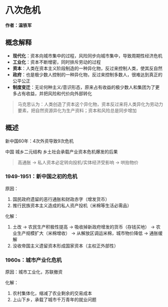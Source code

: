 # 八次危机

**作者：温铁军**

## 概念解释

- **现代化**：资本向城市集中的过程，风险同步向城市集中，导致周期性经济危机
- **工业化**：资本不断增密，同时排斥劳动的过程
- **资本**：人类在资本主义阶段制造的一种异化物，反过来控制人类，使其反自然
- **政府**：也是极少数人控制的一种异化物，反过来控制多数人，很难达到真正的公平公正
- **制度变迁**：无论何种主义/意识形态，原来占有收益的极少数人和集团为了更多占有收益，并把风险和代价向外部转化

> 马克思认为：人类创造了资本这个异化物，资本反过来将人类异化为劳动力要素，把自然资源异化为生产资料；资本和风险总是同步增加

## 概述

新中国60年：4次外资导致9次危机

中国 城乡二元结构 乡土社会承载产业资本危机爆发的后果

> 高通胀 -> 私人资本必定转向投机/实体经济受影响 -> 哄抬物价

### 1949-1951：新中国之初的危机

原因：

1. 国民政府遗留的恶行通胀和财政赤字（增发货币）
1. 推行民族资本主义造成的私人资产投机（米棉等生活必需品）

化解：

1. 土改 -> 农民生产积极性提高 -> 吸收掉新政府增发的货币（存钱买地） -> 农业生产规模扩大（米棉增收） -> 从解放区调运米棉，城市物价降低 -> 通胀缓解
1. 没收帝国主义遗留资本形成国家资本（主权正外部性）

### 1960s：城市产业化危机

原因：城市工业化，苏联撤资

化解：

1. 农村集体化，缩减了农业剩余的交易成本
1. 上山下乡，承载了城市千万青年的就业问题
